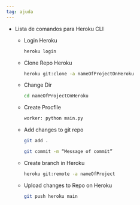 ```yaml
---
tag: ajuda
---
```


- Lista de comandos para Heroku CLI
    - Login Heroku
        
        ```bash
        heroku login
        ```
        
    - Clone Repo Heroku
        
        ```bash
        heroku git:clone -a nameOfProjectOnHeroku
        ```
        
    - Change Dir
        
        ```bash
        cd nameOfProjectOnHeroku
        ```
        
    - Create Procfile
        
        ```bash
        worker: python main.py
        ```
        
    - Add changes to git repo
        
        ```bash
        git add .
        ```
        
        ```bash
        git commit -m “Message of commit”
        ```
        
    - Create branch in Heroku
        
        ```bash
        heroku git:remote -a nameOfProject
        ```
        
    - Upload changes to Repo on Heroku
        
        ```bash
        git push heroku main
        ```